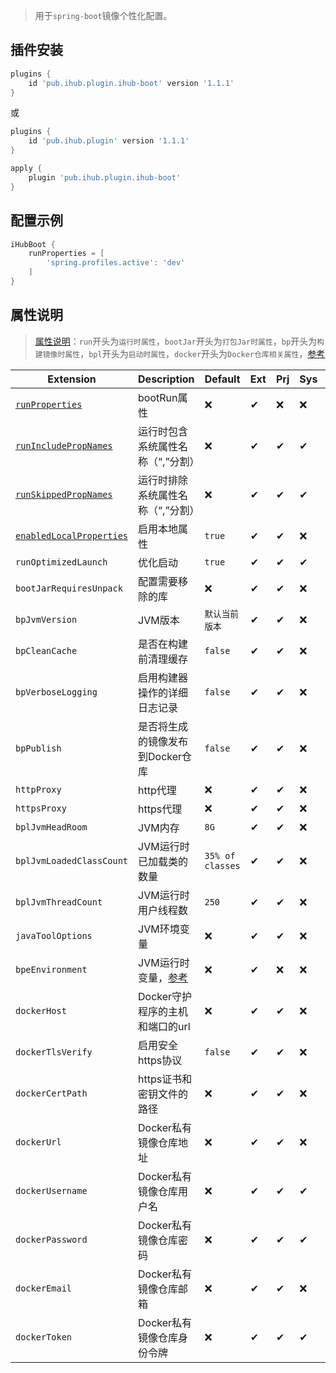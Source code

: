 > 用于`spring-boot`镜像个性化配置。

## 插件安装

```groovy
plugins {
    id 'pub.ihub.plugin.ihub-boot' version '1.1.1'
}
```

或

```groovy
plugins {
    id 'pub.ihub.plugin' version '1.1.1'
}

apply {
    plugin 'pub.ihub.plugin.ihub-boot'
}
```

## 配置示例

```groovy
iHubBoot {
    runProperties = [
        'spring.profiles.active': 'dev'
    ]
}
```

## 属性说明

> [属性说明](/explanation?id=属性配置说明)：`run`开头为`运行时属性`，`bootJar`开头为`打包Jar时属性`，`bp`开头为`构建镜像时属性`，`bpl`开头为`启动时属性`，`docker`开头为`Docker仓库相关属性`，[参考](https://docs.spring.io/spring-boot/docs/2.5.3/gradle-plugin/reference/htmlsingle/)

| Extension | Description | Default | Ext | Prj | Sys | Env |
| --------- | ----------- | ------- | --- | ------- | ------ | --- |
| [`runProperties`](/explanation?id=runproperties) | bootRun属性 | ❌ | ✔ | ❌ | ❌ | ❌ |
| [`runIncludePropNames`](/explanation?id=runincludepropnames) | 运行时包含系统属性名称（“,”分割） | ❌ | ✔ | ✔ | ✔ | ❌ |
| [`runSkippedPropNames`](/explanation?id=runskippedpropnames) | 运行时排除系统属性名称（“,”分割） | ❌ | ✔ | ✔ | ✔ | ❌ |
| [`enabledLocalProperties`](/explanation?id=enabledlocalproperties) | 启用本地属性 | `true` | ✔ | ✔ | ❌ | ❌ |
| `runOptimizedLaunch` | 优化启动 | `true` | ✔ | ✔ | ✔ | ❌ |
| `bootJarRequiresUnpack` | 配置需要移除的库 | ❌ | ✔ | ✔ | ❌ | ❌ |
| `bpJvmVersion` | JVM版本 | `默认当前版本` | ✔ | ✔ | ❌ | ❌ |
| `bpCleanCache` | 是否在构建前清理缓存 | `false` | ✔ | ✔ | ❌ | ❌ |
| `bpVerboseLogging` | 启用构建器操作的详细日志记录 | `false` | ✔ | ✔ | ❌ | ❌ |
| `bpPublish` | 是否将生成的镜像发布到Docker仓库 | `false` | ✔ | ✔ | ❌ | ❌ |
| `httpProxy` | http代理 | ❌ | ✔ | ✔ | ❌ | ❌ |
| `httpsProxy` | https代理 | ❌ | ✔ | ✔ | ❌ | ❌ |
| `bplJvmHeadRoom` | JVM内存 | `8G` | ✔ | ✔ | ❌ | ❌ |
| `bplJvmLoadedClassCount` | JVM运行时已加载类的数量 | `35% of classes` | ✔ | ✔ | ❌ | ❌ |
| `bplJvmThreadCount` | JVM运行时用户线程数 | `250` | ✔ | ✔ | ❌ | ❌ |
| `javaToolOptions` | JVM环境变量 | ❌ | ✔ | ✔ | ❌ | ❌ |
| `bpeEnvironment` | JVM运行时变量，[参考](https://paketo.io/docs/reference/configuration/) | ❌ | ✔ | ❌ | ❌ | ❌ |
| `dockerHost` | Docker守护程序的主机和端口的url | ❌ | ✔ | ✔ | ❌ | ❌ |
| `dockerTlsVerify` | 启用安全https协议 | `false` | ✔ | ✔ | ❌ | ❌ |
| `dockerCertPath` | https证书和密钥文件的路径 | ❌ | ✔ | ✔ | ❌ | ❌ |
| `dockerUrl` | Docker私有镜像仓库地址 | ❌ | ✔ | ✔ | ❌ | ❌ |
| `dockerUsername` | Docker私有镜像仓库用户名 | ❌ | ✔ | ✔ | ✔ | ✔ |
| `dockerPassword` | Docker私有镜像仓库密码 | ❌ | ✔ | ✔ | ✔ | ✔ |
| `dockerEmail` | Docker私有镜像仓库邮箱 | ❌ | ✔ | ✔ | ❌ | ❌ |
| `dockerToken` | Docker私有镜像仓库身份令牌 | ❌ | ✔ | ✔ | ✔ | ✔ |